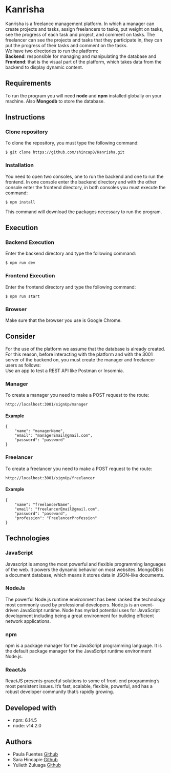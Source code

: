 # Kanrisha

Kanrisha is a freelance management platform. In which a manager can create projects and tasks, assign freelancers to tasks, put weight on tasks, see the progress of each task and project, and comment on tasks. The freelancer can see the projects and tasks that they participate in, they can put the progress of their tasks and comment on the tasks.  
We have two directories to run the platform:  
**Backend**: responsible for managing and manipulating the database and **Frontend**: that is the visual part of the platform, which takes data from the backend to display dynamic content.

## Requirements
To run the program you will need **node** and **npm** installed globally on your machine. Also **Mongodb** to store the database.


## Instructions

### Clone repository
To clone the repository, you must type the following command:
```
$ git clone https://github.com/shincap8/Kanrisha.git
```


### Installation

You need to open two consoles, one to run the backend and one to run the frontend. In one console enter the backend directory and with the other console enter the frontend directory, in both consoles you must execute the command:

```
$ npm install
```
This command will download the packages necessary to run the program.

## Execution

### Backend Execution
Enter the backend directory and type the following command:
```
$ npm run dev
```

### Frontend Execution
Enter the frontend directory and type the following command:

```
$ npm run start
```
### Browser
Make sure that the browser you use is Google Chrome.

## Consider
For the use of the platform we assume that the database is already created.  
For this reason, before interacting with the platform and with the 3001 server of the backend on, you must create the manager and freelancer users as follows:  
Use an app to test a REST API like Postman or Insomnia.

### Manager
To create a manager you need to make a POST request to the route:
```
http://localhost:3001/signUp/manager
```
#### Example
```
{
	"name": "managerName",
	"email": "managerEmail@gmail.com",
	"password": "password"
}
```
### Freelancer
To create a freelancer you need to make a POST request to the route:
```
http://localhost:3001/signUp/freelancer
```
#### Example
```
{
	"name": "freelancerName",
	"email": "freelancerEmail@gmail.com",
	"password": "password",
	"profession": "FreelancerProfession"
}
```

## Technologies
### JavaScript

Javascript is among the most powerful and flexible programming languages of the web. It powers the dynamic behavior on most websites.
MongoDB is a document database, which means it stores data in JSON-like documents.
### NodeJs
The powerful Node.js runtime environment has been ranked the technology most commonly used by professional developers. Node.js is an event-driven JavaScript runtime. Node has myriad potential uses for JavaScript development including being a great environment for building efficient network applications.
### npm
npm is a package manager for the JavaScript programming language. It is the default package manager for the JavaScript runtime environment Node.js.
### ReactJs
ReactJS presents graceful solutions to some of front-end programming’s most persistent issues. It’s fast, scalable, flexible, powerful, and has a robust developer community that’s rapidly growing.

## Developed with
- npm: 6.14.5
- node: v14.2.0

## Authors
- Paula Fuentes [Github](https://github.com/pafuentess)
- Sara Hincapie [Github](https://github.com/shincap8)
- Yulieth Zuluaga [Github](https://github.com/yulyzulu)